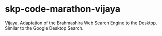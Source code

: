 # skp-code-marathon-vijaya
Vijaya, Adaptation of the Brahmashira Web Search Engine to the Desktop. Similar to the Google Desktop Search. 
